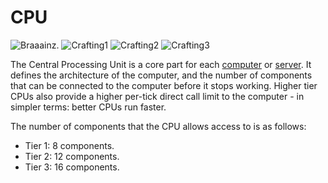 # CPU

![Braaainz.](oredict:oc:cpu1)
![Crafting1](img/cpu1.png)
![Crafting2](img/cpu2.png)
![Crafting3](img/cpu3.png)

The Central Processing Unit is a core part for each [computer](../general/computer.md) or [server](server1.md). It defines the architecture of the computer, and the number of components that can be connected to the computer before it stops working. Higher tier CPUs also provide a higher per-tick direct call limit to the computer - in simpler terms: better CPUs run faster.

The number of components that the CPU allows access to is as follows:
- Tier 1: 8 components.
- Tier 2: 12 components.
- Tier 3: 16 components. 